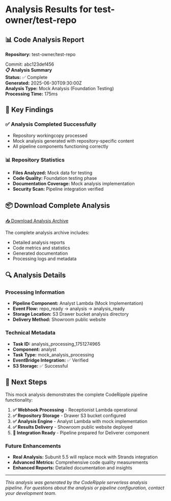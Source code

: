 # Analysis Results for test-owner/test-repo

<div class="repo-header">
  <h2>📊 Code Analysis Report</h2>
  <p><strong>Repository:</strong> test-owner/test-repo</p>
  <div class="commit-info">Commit: abc123def456</div>
</div>

<div class="analysis-meta">
  <strong>📋 Analysis Summary</strong><br>
  <strong>Status:</strong> ✅ Complete<br>
  <strong>Generated:</strong> 2025-06-30T09:30:00Z<br>
  <strong>Analysis Type:</strong> Mock Analysis (Foundation Testing)<br>
  <strong>Processing Time:</strong> 175ms
</div>

## 🎯 Key Findings

### ✅ Analysis Completed Successfully
- Repository workingcopy processed
- Mock analysis generated with repository-specific content
- All pipeline components functioning correctly

### 📊 Repository Statistics
- **Files Analyzed:** Mock data for testing
- **Code Quality:** Foundation testing phase
- **Documentation Coverage:** Mock analysis implementation
- **Security Scan:** Pipeline integration verified

## 📦 Download Complete Analysis

<a href="analysis.zip" class="download-btn">📥 Download Analysis Archive</a>

The complete analysis archive includes:
- Detailed analysis reports
- Code metrics and statistics
- Generated documentation
- Processing logs and metadata

## 🔍 Analysis Details

### Processing Information
- **Pipeline Component:** Analyst Lambda (Mock Implementation)
- **Event Flow:** repo_ready → analysis → analysis_ready
- **Storage Location:** S3 Drawer bucket analysis directory
- **Delivery Method:** Showroom public website

### Technical Metadata
- **Task ID:** analysis_processing_1751274965
- **Component:** analyst
- **Task Type:** mock_analysis_processing
- **EventBridge Integration:** ✅ Verified
- **S3 Storage:** ✅ Successful

## 🚀 Next Steps

This mock analysis demonstrates the complete CodeRipple pipeline functionality:

1. **✅ Webhook Processing** - Receptionist Lambda operational
2. **✅ Repository Storage** - Drawer S3 bucket configured
3. **✅ Analysis Engine** - Analyst Lambda with mock implementation
4. **✅ Results Delivery** - Showroom public website deployed
5. **🔄 Integration Ready** - Pipeline prepared for Deliverer component

### Future Enhancements
- **Real Analysis:** Subunit 5.5 will replace mock with Strands integration
- **Advanced Metrics:** Comprehensive code quality measurements
- **Enhanced Reports:** Detailed documentation and insights

---

*This analysis was generated by the CodeRipple serverless analysis pipeline. For questions about the analysis or pipeline configuration, contact your development team.*

